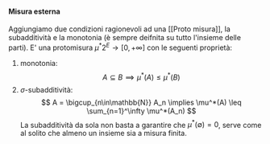 #### Misura esterna 
Aggiungiamo due condizioni ragionevoli ad una [[Proto misura]], la subadditività e la monotonia (è sempre deifnita su tutto l'insieme delle parti). E' una protomisura $\mu^* 2^E \to [0, +\infty]$ con le seguenti proprietà: 
1. monotonia: 
$$
A \subseteq B \implies \mu^*(A) \leq \mu^*(B)
$$
2. $\sigma$-subadditività:
$$
A = \bigcup_{n\in\mathbb{N}} A_n \implies \mu^*(A) \leq \sum_{n=1}^\infty \mu^*(A_n)
$$
La subadditività da sola non basta a garantire che $\mu^*(\emptyset) = 0$, serve come al solito che almeno un insieme sia a misura finita.
